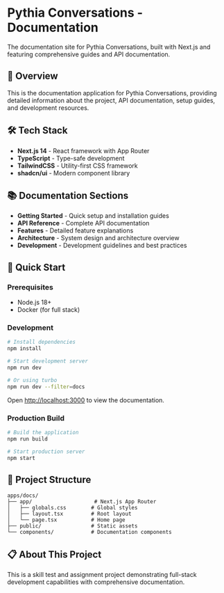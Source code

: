 # Pythia Conversations - Documentation

The documentation site for Pythia Conversations, built with Next.js and featuring comprehensive guides and API documentation.

## 🚀 Overview

This is the documentation application for Pythia Conversations, providing detailed information about the project, API documentation, setup guides, and development resources.

## 🛠️ Tech Stack

- **Next.js 14** - React framework with App Router
- **TypeScript** - Type-safe development
- **TailwindCSS** - Utility-first CSS framework
- **shadcn/ui** - Modern component library

## 📚 Documentation Sections

- **Getting Started** - Quick setup and installation guides
- **API Reference** - Complete API documentation
- **Features** - Detailed feature explanations
- **Architecture** - System design and architecture overview
- **Development** - Development guidelines and best practices

## 🚀 Quick Start

### Prerequisites

- Node.js 18+
- Docker (for full stack)

### Development

```bash
# Install dependencies
npm install

# Start development server
npm run dev

# Or using turbo
npm run dev --filter=docs
```

Open [http://localhost:3000](http://localhost:3000) to view the documentation.

### Production Build

```bash
# Build the application
npm run build

# Start production server
npm start
```

## 📁 Project Structure

```
apps/docs/
├── app/                    # Next.js App Router
│   ├── globals.css        # Global styles
│   ├── layout.tsx         # Root layout
│   └── page.tsx           # Home page
├── public/                # Static assets
└── components/            # Documentation components
```

## 📋 About This Project

This is a skill test and assignment project demonstrating full-stack development capabilities with comprehensive documentation.
